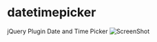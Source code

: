 datetimepicker
==============

jQuery Plugin Date and Time Picker
![ScreenShot](/screen/latest.png)
